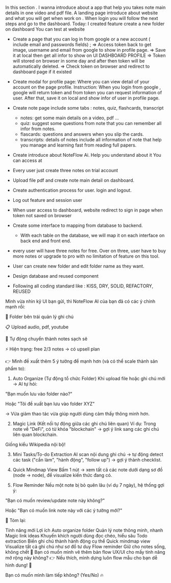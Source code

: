 In this section . I wanna introduce about a app that help you takes note main details in one video and pdf file.
A landing page introduce about website and what you will get when work on .
When login you will follow the  next steps and go to the dashboard.
Today: I created feature create a new folder on dashboard
You can test at website <a> </a>
- Create a page that you can log in from google or a new account ( include email and passwords fields) ;
   => Access token back to get image, username and email from google to show in profile page.
   => Save it at local then get all infor to show on UI DASHBOARD PROFILE
   => Token will stored on browser in some day and after then token will be automatically deleted.
   => Check token on browser and redirect to dashboard page if it existed


- Create modal for profile page: Where you can view detail of your account on the page profile.
   Instruction: When you login from google , google will return token and from token you can request information of user.
   After that, save it on local and show infor of user in profile page.

- Create note page include some tabs : notes, quiz, flashcards, transcript
  + notes: get some main details on a video, pdf ...
  + quiz:  suggest some questions from note that you can remember all infor from notes.
  + flascards: questions and answers when you slip the cards.
  + transcripts: details of notes include all information of note that help you manage and learning fast from reading full papers.

- Create introduce about NoteFlow Ai. Help you understand about it 
  You can access at <a href="https://noteflowai.netlify.app/dashboard/notes/0"></a>


- Every user just create three notes on trial account

- Upload file pdf and create note main detail on dashboard.
- Create authentication process for user. login and logout.
 - Log out feature and session user
 - When user access to dashboard, website redirect to sign in page when token not saved on browser
 - Create some interface to mapping from database to backend.
    + With each table on the database, we will map it on each interface on back end and front end. 
- every user will have three notes for free. Over on three, user have to buy more notes or upgrade to pro with no limitation of feature on this tool.
- User can create new folder and edit folder name as they want.
- Design database and reused component 
- Following all coding standard like : KISS, DRY, SOLID, REFACTORY, REUSED

Mình vừa nhìn kỹ UI bạn gửi, thì NoteFlow AI của bạn đã có các ý chính mạnh rồi:

📁 Folder bên trái quản lý ghi chú

📋 Upload audio, pdf, youtube

🧹 Tự động chuyển thành notes sạch sẽ

⚡ Hiện trạng: free 2/3 notes → có upsell plan

👉 Mình đề xuất thêm 5 ý tưởng để mạnh hơn (và có thể scale thành sản phẩm to):

1. Auto Organize (Tự động tổ chức Folder)
Khi upload file hoặc ghi chú mới → AI tự hỏi:

"Bạn muốn lưu vào folder nào?"

Hoặc "Tôi đề xuất bạn lưu vào folder XYZ"

→ Vừa giảm thao tác vừa giúp người dùng cảm thấy thông minh hơn.

2. Magic Link (Kết nối tự động giữa các ghi chú liên quan)
Ví dụ: Trong note về "DeFi", có từ khóa "blockchain" → gợi ý link sang các ghi chú liên quan blockchain.

Giống kiểu Wikipedia nội bộ!

3. Mini Tasks/To-do Extraction
AI scan nội dung ghi chú → tự động detect các task ("cần làm", "hành động", "follow up") → gợi ý thành checklist.

4. Quick Mindmap View
Bấm 1 nút → xem tất cả các note dưới dạng sơ đồ (node -> node), để visualize kiến thức đang có.

5. Flow Reminder
Nếu một note bị bỏ quên lâu (ví dụ 7 ngày), hệ thống gợi ý:

"Bạn có muốn review/update note này không?"

Hoặc "Bạn có muốn link note này với các ý tưởng mới?"

🎯 Tóm lại:

Tính năng mới	Lợi ích
Auto organize folder	Quản lý note thông minh, nhanh
Magic link ideas	Khuyến khích người dùng đọc chéo, hiểu sâu
Todo extraction	Biến ghi chú thành hành động cụ thể
Quick mindmap view	Visualize tất cả ghi chú như sơ đồ tư duy
Flow reminder	Giữ cho notes sống, không chết
💬 Bạn có muốn mình vẽ thêm bản flow UX/UI cho mấy tính năng mở rộng này không?
👉 Nếu thích, mình dựng luôn flow mẫu cho bạn dễ hình dung! 🚀

Bạn có muốn mình làm tiếp không? (Yes/No) 🔥
